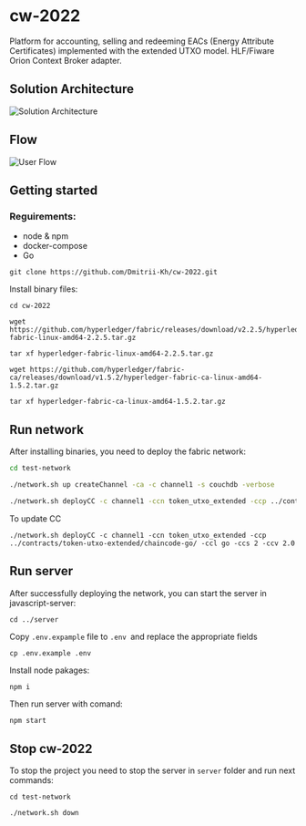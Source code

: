 # cw-2022
Platform for accounting, selling and redeeming EACs (Energy Attribute Certificates) implemented with the extended UTXO model. HLF/Fiware Orion Context Broker adapter.

## Solution Architecture

![Solution Architecture](https://user-images.githubusercontent.com/41952304/170490624-db103acd-0b04-49fb-a244-fd00ef951bba.png)

## Flow

![User Flow](https://user-images.githubusercontent.com/41952304/170490669-06a3be7e-8147-4cc8-9178-998f5a456005.png)

## Getting started

### Reguirements:

* node & npm
* docker-compose
* Go


`git clone https://github.com/Dmitrii-Kh/cw-2022.git`

Install binary files:

```
cd cw-2022

wget https://github.com/hyperledger/fabric/releases/download/v2.2.5/hyperledger-fabric-linux-amd64-2.2.5.tar.gz

tar xf hyperledger-fabric-linux-amd64-2.2.5.tar.gz 

wget https://github.com/hyperledger/fabric-ca/releases/download/v1.5.2/hyperledger-fabric-ca-linux-amd64-1.5.2.tar.gz

tar xf hyperledger-fabric-ca-linux-amd64-1.5.2.tar.gz

```

## Run network

After installing binaries, you need to deploy the fabric network:

```bash
cd test-network

./network.sh up createChannel -ca -c channel1 -s couchdb -verbose

./network.sh deployCC -c channel1 -ccn token_utxo_extended -ccp ../contracts/token-utxo-extended/chaincode-go/ -ccl go
```

To update CC 

```
./network.sh deployCC -c channel1 -ccn token_utxo_extended -ccp ../contracts/token-utxo-extended/chaincode-go/ -ccl go -ccs 2 -ccv 2.0
```

## Run server

After successfully deploying the network, you can start the server in javascript-server:

```
cd ../server
```

Copy `.env.expample` file to `.env `and replace the appropriate fields

```
cp .env.example .env 
```

Install node pakages:

``` bash
npm i 
```

Then run server with comand:

```
npm start
```

## Stop cw-2022

To stop the project you need to stop the server in `server` folder and run next commands:

```
cd test-network

./network.sh down
```
